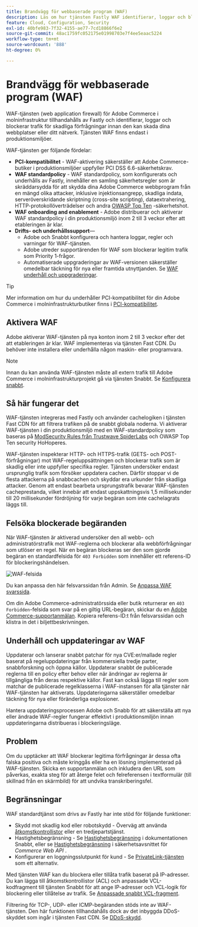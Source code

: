 ```yaml
---
title: Brandvägg för webbaserade program (WAF)
description: Läs om hur tjänsten Fastly WAF identifierar, loggar och blockerar trafik för skadliga förfrågningar innan den kan skada Adobe Commerce nätverk eller webbplatser.
feature: Cloud, Configuration, Security
exl-id: 40bfe983-7f32-4155-ae77-7cd18866f6e2
source-git-commit: 48ac1759fc052175e01998703e7f4ee5eaac5224
workflow-type: tm+mt
source-wordcount: '888'
ht-degree: 0%

---
```


# Brandvägg för webbaserade program (WAF)

WAF-tjänsten (web application firewall) för Adobe Commerce i molninfrastruktur tillhandahålls av Fastly och identifierar, loggar och blockerar trafik för skadliga förfrågningar innan den kan skada dina webbplatser eller ditt nätverk. Tjänsten WAF finns endast i produktionsmiljöer.

WAF-tjänsten ger följande fördelar:

- **PCI-kompatibilitet** - WAF-aktivering säkerställer att Adobe Commerce-butiker i produktionsmiljöer uppfyller PCI DSS 6.6-säkerhetskrav.
- **WAF standardpolicy** - WAF standardpolicy, som konfigurerats och underhålls av Fastly, innehåller en samling säkerhetsregler som är skräddarsydda för att skydda dina Adobe Commerce webbprogram från en mängd olika attacker, inklusive injektionsangrepp, skadliga indata, serveröverskridande skriptning (cross-site scripting), dataextrahering, HTTP-protokollöverträdelser och andra [OWASP Top Ten](https://owasp.org/www-project-top-ten/) -säkerhetshot.
- **WAF onboarding and enablement** - Adobe distribuerar och aktiverar WAF standardpolicy i din produktionsmiljö inom 2 till 3 veckor efter att etableringen är klar.
- **Drifts- och underhållssupport**—
   - Adobe och Snabbt konfigurera och hantera loggar, regler och varningar för WAF-tjänsten.
   - Adobe utreder supportärenden för WAF som blockerar legitim trafik som Priority 1-frågor.
   - Automatiserade uppgraderingar av WAF-versionen säkerställer omedelbar täckning för nya eller framtida utnyttjanden. Se [WAF underhåll och uppgraderingar](#waf-maintenance-and-updates).

>[!TIP]
>
>Mer information om hur du underhåller PCI-kompatibilitet för din Adobe Commerce i molninfrastrukturbutiker finns i [PCI-kompatibilitet](https://business.adobe.com/products/magento/pci-compliance.html).

## Aktivera WAF

Adobe aktiverar WAF-tjänsten på nya konton inom 2 till 3 veckor efter det att etableringen är klar. WAF implementeras via tjänsten Fast CDN. Du behöver inte installera eller underhålla någon maskin- eller programvara.

>[!NOTE]
>
>Innan du kan använda WAF-tjänsten måste all extern trafik till Adobe Commerce i molninfrastrukturprojekt gå via tjänsten Snabbt. Se [Konfigurera snabbt](fastly-configuration.md).

## Så här fungerar det

WAF-tjänsten integreras med Fastly och använder cachelogiken i tjänsten Fast CDN för att filtrera trafiken på de snabbt globala noderna. Vi aktiverar WAF-tjänsten i din produktionsmiljö med en WAF-standardpolicy som baseras på [ModSecurity Rules från Trustwave SpiderLabs](https://github.com/owasp-modsecurity/ModSecurity) och OWASP Top Ten security HoHoperes.

WAF-tjänsten inspekterar HTTP- och HTTPS-trafik (GETS- och POST-förfrågningar) mot WAF-regeluppsättningen och blockerar trafik som är skadlig eller inte uppfyller specifika regler. Tjänsten undersöker endast ursprunglig trafik som försöker uppdatera cachen. Därför stoppar vi de flesta attackerna på snabbcachen och skyddar era urkunder från skadliga attacker. Genom att endast bearbeta ursprungstrafik bevarar WAF-tjänsten cacheprestanda, vilket innebär att endast uppskattningsvis 1,5 millisekunder till 20 millisekunder fördröjning för varje begäran som inte cachelagrats läggs till.

## Felsöka blockerade begäranden

När WAF-tjänsten är aktiverad undersöker den all webb- och administratörstrafik mot WAF-reglerna och blockerar alla webbförfrågningar som utlöser en regel. När en begäran blockeras ser den som gjorde begäran en standardfelsida för `403 Forbidden` som innehåller ett referens-ID för blockeringshändelsen.

![WAF-felsida](../../assets/cdn/fastly-waf-403-error.png)

Du kan anpassa den här felsvarssidan från Admin. Se [Anpassa WAF svarssida](fastly-custom-response.md#customize-the-waf-error-page).

Om din Adobe Commerce-administratörssida eller butik returnerar en `403 Forbidden`-felsida som svar på en giltig URL-begäran, skickar du en [Adobe Commerce-supportanmälan](https://experienceleague.adobe.com/docs/commerce-knowledge-base/kb/help-center-guide/magento-help-center-user-guide.html#submit-ticket). Kopiera referens-ID:t från felsvarssidan och klistra in det i biljettbeskrivningen.

## Underhåll och uppdateringar av WAF

Uppdaterar och lanserar snabbt patchar för nya CVE:er/mallade regler baserat på regeluppdateringar från kommersiella tredje parter, snabbforskning och öppna källor. Uppdaterar snabbt de publicerade reglerna till en policy efter behov eller när ändringar av reglerna är tillgängliga från deras respektive källor. Fast kan också lägga till regler som matchar de publicerade regelklasserna i WAF-instansen för alla tjänster när WAF-tjänsten har aktiverats. Uppdateringarna säkerställer omedelbar täckning för nya eller föränderliga explosioner.

Hantera uppdateringsprocessen Adobe och Snabb för att säkerställa att nya eller ändrade WAF-regler fungerar effektivt i produktionsmiljön innan uppdateringarna distribueras i blockeringsläge.

## Problem

Om du upptäcker att WAF blockerar legitima förfrågningar är dessa ofta falska positiva och måste kringgås eller ha en lösning implementerad på WAF-tjänsten. Skicka en supportanmälan och inkludera den URL som påverkas, exakta steg för att återge felet och felreferensen i textformulär (till skillnad från en skärmbild) för att undvika transkriberingsfel.

## Begränsningar

WAF standardtjänst som drivs av Fastly har inte stöd för följande funktioner:

- Skydd mot skadlig kod eller robotskydd - Överväg att använda [åtkomstkontrollistor](./fastly-vcl-allowlist.md) eller en tredjepartstjänst.
- Hastighetsbegränsning - Se [Hastighetsbegränsning](https://github.com/fastly/fastly-magento2/blob/master/Documentation/Guides/RATE-LIMITING.md) i dokumentationen Snabbt, eller se [Hastighetsbegränsning](https://developer.adobe.com/commerce/webapi/get-started/rate-limiting/) i säkerhetsavsnittet för _Commerce Web API_ .
- Konfigurerar en loggningsslutpunkt för kund - Se [PrivateLink-tjänsten](../development/privatelink-service.md) som ett alternativ.

Med tjänsten WAF kan du blockera eller tillåta trafik baserat på IP-adresser. Du kan lägga till åtkomstkontrollistor (ACL) och anpassade VCL-kodfragment till tjänsten Snabbt för att ange IP-adresser och VCL-logik för blockering eller tillåtelse av trafik. Se [Anpassade snabbt VCL-fragment](fastly-vcl-custom-snippets.md).

Filtrering för TCP-, UDP- eller ICMP-begäranden stöds inte av WAF-tjänsten. Den här funktionen tillhandahålls dock av det inbyggda DDoS-skyddet som ingår i tjänsten Fast CDN. Se [DDoS-skydd](fastly.md#ddos-protection).

